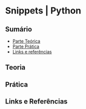 # Snippets | Python

## Sumário

- [Parte Teórica]()
- [Parte Prática]()
- [Links e referências]()

## Teoria

## Prática

## Links e Referências